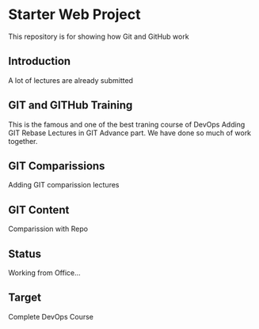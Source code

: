 # Starter Web Project

This repository is for showing how Git and GitHub work

## Introduction

A lot of lectures are already submitted

## GIT and GITHub Training

This is the famous and one of the best traning course of DevOps
Adding GIT Rebase Lectures in GIT Advance part. We have done so much of work together.

## GIT Comparissions

Adding GIT comparission lectures

## GIT Content

Comparission with Repo

## Status

Working from Office...

## Target

Complete DevOps Course
